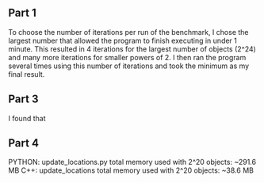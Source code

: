 ## Part 1
To choose the number of iterations per run of the benchmark, I chose the largest number that allowed the program to finish executing in under 1 minute. This resulted in 4 iterations for the largest number of objects (2^24) and many more iterations for smaller powers of 2. I then ran the program several times using this number of iterations and took the minimum as my final result.

## Part 3
I found that 
## Part 4
PYTHON: update_locations.py total memory used with 2^20 objects: 
~291.6 MB
C++: update_locations total memory used with 2^20 objects: 
~38.6 MB
